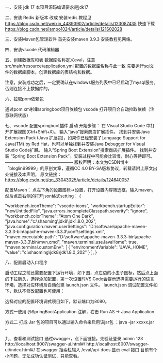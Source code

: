 
一、安装 jdk 17
本项目源码编译要求是jdk17

二、安装 Redis
新版本 改成 安装redis 教程见
https://blog.csdn.net/weixin_44893902/article/details/123087435
快速下载 https://blog.csdn.net/lampo1024/article/details/121602028

三、安装Maven包管理软件
首先安装maven 3.9.3 安装教程见网络。

四、安装vscode 代码编辑器


五、创建数据库和表
数据库名称定义eval，注意src/main/resource/application.yml 配置的数据库名称与此一致
先要运行sql文件的数据库脚本，创建数据库的表结构和数据。

注意，安装成功之后，一定要确认在windows服务列表中已经启动了mysql服务。否则连接不上数据库的。

六、拉取pom依赖包

通过pom.xml拉取springboot项目依赖包
vscode 打开项目会自动拉取依赖（注意联网状态）

七、vscode 配置springboot插件
启动
开始步骤：
在 Visual Studio Code 中打开扩展视图(Ctrl+Shift+X)。
输入“java”搜索商店扩展插件。
找到并安装Java Extension Pack (Java 扩展包)，如果你已经安装了Language Support for Java(TM) by Red Hat，也可以单独找到并安装Java Debugger for Visual Studio Code扩展。
输入“Spring Boot Extension”搜索商店扩展插件。
找到并安装 “Spring Boot Extension Pack”。安装过程中可能会比较慢，耐心等待即可。
————————————————
版权声明：本文为CSDN博主「bloglin99999」的原创文章，遵循CC 4.0 BY-SA版权协议，转载请附上原文出处链接及本声明。
原文链接：https://blog.csdn.net/qq_33043025/article/details/124640057

配置Maven：
点左下角的设置图标->设置，打开设置内容筛选框，输入maven，然后点击右侧的打开json格式setting：
{

 "workbench.iconTheme": "vscode-icons",
 "workbench.startupEditor": "newUntitledFile",
 "java.errors.incompleteClasspath.severity": "ignore",
 "workbench.colorTheme": "Atom One Dark",
 "java.home":"c:\\shaoming\\jdk8\\jdk1.8.0_202",
 "java.configuration.maven.userSettings": "D:\\software\\apache-maven-3.3.3-bin\\apache-maven-3.3.3\\conf\\settings.xml",
 "maven.executable.path": "D:\\software\\apache-maven-3.3.3-bin\\apache-maven-3.3.3\\bin\\mvn.cmd",
 "maven.terminal.useJavaHome": true,
 "maven.terminal.customEnv": [
  {
   "environmentVariable": "JAVA_HOME",
   "value": "c:\\shaoming\\jdk8\\jdk1.8.0_202"
  }
 ],
}

八、配置启动入口程序

启动工程之前还需要配置下运行环境，如下图，点左边的小虫子图标，然后点上面的下拉箭头，选择添加配置，第一次设置时VS Code会提示选择需要运行的语言环境，选择对应环境后自动创建 launch.json 文件。
launch.json 调试配置文件如下，默认不修改配置也可使用：

选择对应的配置环境调式项目如下，默认端口为8080。

方式一使用 @SpringBootApplication 注解，右击 Run AS -> Java Application

方式二 打成 Jar 包的项目可以通过输入命令来启用该jar包 ：java -jar xxxxx.jar 。


九、查看和测试接口
通过swagger，点下面链接。先验证登录 admin 123
http://localhost:8007/swagger-ui.html#/
http://localhost:8007/swagger-ui/index.html#/
在swagger 搜索栏输入 /eval/api-docs
显示 eval 接口
目前有个小问题，无法成功认证测试，只能查看。